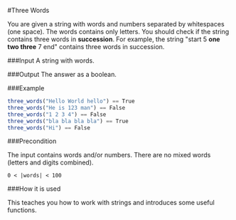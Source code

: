 #Three Words

You are given a string with words and numbers separated by whitespaces (one space). The words contains only letters. You should check if the string contains three words in **succession**. For example, the string "start 5 **one two three** 7 end" contains three words in succession.

###Input
A string with words.

###Output
The answer as a boolean.

###Example
```javascript
three_words("Hello World hello") == True
three_words("He is 123 man") == False
three_words("1 2 3 4") == False
three_words("bla bla bla bla") == True
three_words("Hi") == False
```

###Precondition

The input contains words and/or numbers. There are no mixed words (letters and digits combined).

	0 < |words| < 100

###How it is used

This teaches you how to work with strings and introduces some useful functions.
